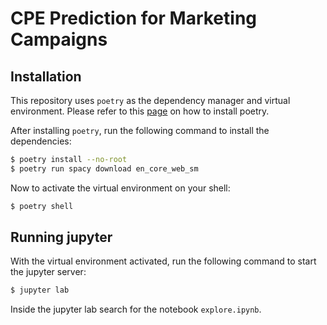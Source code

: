 # CPE Prediction for Marketing Campaigns

## Installation

This repository uses `poetry` as the dependency manager and virtual environment.
Please refer to this [page](https://python-poetry.org/docs/) on how to install poetry.

After installing `poetry`, run the following command to install the dependencies:

```bash
$ poetry install --no-root
$ poetry run spacy download en_core_web_sm
```

Now to activate the virtual environment on your shell:

```bash
$ poetry shell
```

## Running jupyter

With the virtual environment activated, run the following command to start the jupyter server:

```bash
$ jupyter lab
```

Inside the jupyter lab search for the notebook `explore.ipynb`.
